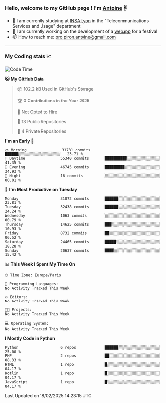 ### Hello, welcome to my GitHub page ! I'm [Antoine](https://github.com/AntoinePiron) ✌️

- 🌱 I am currently studying at [INSA Lyon](https://www.insa-lyon.fr) in the "Telecommunications Services and Usage" department
- 🔭 I am currently working on the development of a [webapp](https://github.com/24HeuresINSA/Overbookd) for a festival
- 📫 How to reach me: [pro.piron.antoine@gmail.com](mailto:pro.piron.antoine@gmail.com)

---

### My Coding stats 📈
<!--START_SECTION:waka-->
![Code Time](http://img.shields.io/badge/Code%20Time-214%20hrs%209%20mins-blue)

**🐱 My GitHub Data** 

> 📦 102.2 kB Used in GitHub's Storage 
 > 
> 🏆 0 Contributions in the Year 2025
 > 
> 🚫 Not Opted to Hire
 > 
> 📜 13 Public Repositories 
 > 
> 🔑 4 Private Repositories 
 > 
**I'm an Early 🐤** 

```text
🌞 Morning                31731 commits       ██████░░░░░░░░░░░░░░░░░░░   23.71 % 
🌆 Daytime                55340 commits       ██████████░░░░░░░░░░░░░░░   41.35 % 
🌃 Evening                46745 commits       █████████░░░░░░░░░░░░░░░░   34.93 % 
🌙 Night                  16 commits          ░░░░░░░░░░░░░░░░░░░░░░░░░   00.01 % 
```
📅 **I'm Most Productive on Tuesday** 

```text
Monday                   31872 commits       ██████░░░░░░░░░░░░░░░░░░░   23.81 % 
Tuesday                  32438 commits       ██████░░░░░░░░░░░░░░░░░░░   24.24 % 
Wednesday                1063 commits        ░░░░░░░░░░░░░░░░░░░░░░░░░   00.79 % 
Thursday                 14625 commits       ███░░░░░░░░░░░░░░░░░░░░░░   10.93 % 
Friday                   8732 commits        ██░░░░░░░░░░░░░░░░░░░░░░░   06.52 % 
Saturday                 24465 commits       █████░░░░░░░░░░░░░░░░░░░░   18.28 % 
Sunday                   20637 commits       ████░░░░░░░░░░░░░░░░░░░░░   15.42 % 
```


📊 **This Week I Spent My Time On** 

```text
🕑︎ Time Zone: Europe/Paris

💬 Programming Languages: 
No Activity Tracked This Week

🔥 Editors: 
No Activity Tracked This Week

🐱‍💻 Projects: 
No Activity Tracked This Week

💻 Operating System: 
No Activity Tracked This Week
```

**I Mostly Code in Python** 

```text
Python                   6 repos             ██████░░░░░░░░░░░░░░░░░░░   25.00 % 
PHP                      2 repos             ██░░░░░░░░░░░░░░░░░░░░░░░   08.33 % 
HTML                     1 repo              █░░░░░░░░░░░░░░░░░░░░░░░░   04.17 % 
Kotlin                   1 repo              █░░░░░░░░░░░░░░░░░░░░░░░░   04.17 % 
JavaScript               1 repo              █░░░░░░░░░░░░░░░░░░░░░░░░   04.17 % 
```




 Last Updated on 18/02/2025 14:23:15 UTC
<!--END_SECTION:waka-->

